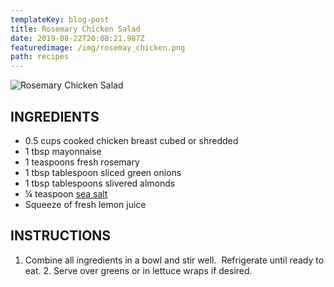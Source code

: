 ```yaml
---
templateKey: blog-post
title: Rosemary Chicken Salad
date: 2019-08-22T20:08:21.987Z
featuredimage: /img/rosemay_chicken.png
path: recipes
---
```

![Rosemary Chicken Salad](/img/rosemay_chicken.png)

## INGREDIENTS

* 0.5 cups cooked chicken breast cubed or shredded
* 1 tbsp mayonnaise
* 1 teaspoons fresh rosemary
* 1 tbsp tablespoon sliced green onions
* 1 tbsp tablespoons slivered almonds
* ¼ teaspoon [sea salt](http://amzn.to/2E6ZY20)
* Squeeze of fresh lemon juice

## INSTRUCTIONS

1. Combine all ingredients in a bowl and stir well.  Refrigerate until ready to eat. 2. Serve over greens or in lettuce wraps if desired.
